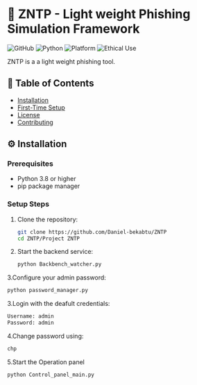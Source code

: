 # 🔐 ZNTP - Light weight Phishing Simulation Framework

![GitHub](https://img.shields.io/badge/license-MIT-blue.svg)
![Python](https://img.shields.io/badge/Python-3.8%2B-green.svg)
![Platform](https://img.shields.io/badge/Platform-Linux%20%7C%20Windows%20%7C%20macOS-lightgrey.svg)
![Ethical Use](https://img.shields.io/badge/Use-Ethical%20Only-red.svg)

ZNTP is a a light weight phishing tool.
## 📌 Table of Contents

- [Installation](#-installation)
- [First-Time Setup](#-first-time-setup)
- [License](#-license)
- [Contributing](#-contributing)

## ⚙️ Installation

### Prerequisites
- Python 3.8 or higher
- pip package manager

### Setup Steps
1. Clone the repository:
   ```bash
   git clone https://github.com/Daniel-bekabtu/ZNTP
   cd ZNTP/Project ZNTP
2. Start the backend service:
   ```bash
   python Backbench_watcher.py   
3.Configure your admin password:
   ```bash
   python password_manager.py
   ```
3.Login with the deafult credentials:
   ```bash
   Username: admin
   Password: admin
   ```
4.Change password using:
```bash
chp
```
5.Start the Operation panel
```bash
python Control_panel_main.py
```
